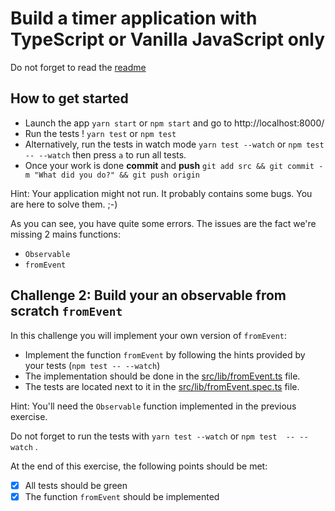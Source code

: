 # Build a timer application with TypeScript or Vanilla JavaScript only

Do not forget to read the [readme](../README.md) 

## How to get started

- Launch the app `yarn start` or `npm start` and go to http://localhost:8000/
- Run the tests ! `yarn test` or `npm test`
- Alternatively, run the tests in watch mode `yarn test --watch` or `npm test  -- --watch` then press `a` to run all tests.
- Once your work is done **commit** and **push** `git add src && git commit -m "What did you do?" && git push origin`

Hint: Your application might not run. It probably contains some bugs. You are here to solve them. ;-)

As you can see, you have quite some errors. The issues are the fact we're missing 2 mains functions: 
- `Observable`
- `fromEvent`

## Challenge 2: Build your an observable from scratch `fromEvent`

In this challenge you will implement your own version of `fromEvent`:
- Implement the function `fromEvent` by following the hints provided by your tests (`npm test -- --watch`)
- The implementation should be done in the [src/lib/fromEvent.ts](../lib/fromEvent.ts) file.
- The tests are located next to it in the [src/lib/fromEvent.spec.ts](../lib/fromEvent.spec.ts) file. 

Hint: You'll need the `Observable` function implemented in the previous exercise.

Do not forget to run the tests with `yarn test --watch` or `npm test  -- --watch` . 

At the end of this exercise, the following points should be met:
- [x] All tests should be green
- [x] The function `fromEvent` should be implemented
